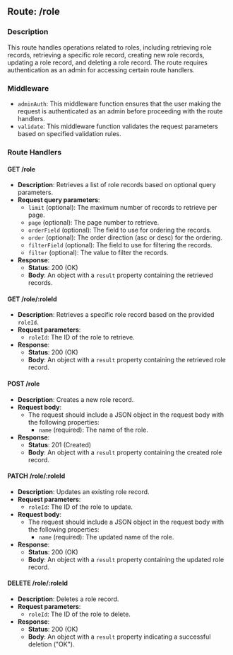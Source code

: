 ## Route: /role

### Description

This route handles operations related to roles, including retrieving role records, retrieving a specific role record, creating new role records, updating a role record, and deleting a role record. The route requires authentication as an admin for accessing certain route handlers.

### Middleware

- `adminAuth`: This middleware function ensures that the user making the request is authenticated as an admin before proceeding with the route handlers.
- `validate`: This middleware function validates the request parameters based on specified validation rules.

### Route Handlers

#### GET /role

- **Description**: Retrieves a list of role records based on optional query parameters.
- **Request query parameters**:
    - `limit` (optional): The maximum number of records to retrieve per page.
    - `page` (optional): The page number to retrieve.
    - `orderField` (optional): The field to use for ordering the records.
    - `order` (optional): The order direction (asc or desc) for the ordering.
    - `filterField` (optional): The field to use for filtering the records.
    - `filter` (optional): The value to filter the records.
- **Response**:
    - **Status**: 200 (OK)
    - **Body**: An object with a `result` property containing the retrieved records.

#### GET /role/:roleId

- **Description**: Retrieves a specific role record based on the provided `roleId`.
- **Request parameters**:
    - `roleId`: The ID of the role to retrieve.
- **Response**:
    - **Status**: 200 (OK)
    - **Body**: An object with a `result` property containing the retrieved role record.

#### POST /role

- **Description**: Creates a new role record.
- **Request body**:
    - The request should include a JSON object in the request body with the following properties:
        - `name` (required): The name of the role.
- **Response**:
    - **Status**: 201 (Created)
    - **Body**: An object with a `result` property containing the created role record.

#### PATCH /role/:roleId

- **Description**: Updates an existing role record.
- **Request parameters**:
    - `roleId`: The ID of the role to update.
- **Request body**:
    - The request should include a JSON object in the request body with the following properties:
        - `name` (required): The updated name of the role.
- **Response**:
    - **Status**: 200 (OK)
    - **Body**: An object with a `result` property containing the updated role record.

#### DELETE /role/:roleId

- **Description**: Deletes a role record.
- **Request parameters**:
    - `roleId`: The ID of the role to delete.
- **Response**:
    - **Status**: 200 (OK)
    - **Body**: An object with a `result` property indicating a successful deletion ("OK").